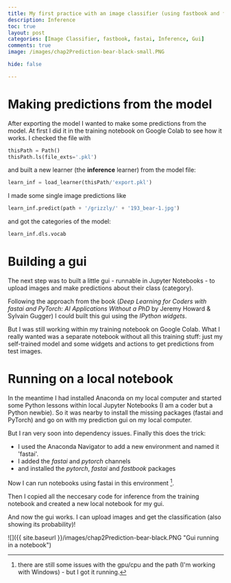 ```yaml
---
title: My first practice with an image classifier (using fastbook and fastai), Part II
description: Inference
toc: true
layout: post
categories: [Image Classifier, fastbook, fastai, Inference, Gui]
comments: true
image: /images/chap2Prediction-bear-black-small.PNG

hide: false

---
```


# Making predictions from the model
After exporting the model I wanted to make some predictions from the model. At first I did it in the training notebook on Google Colab to see how it works.
I checked the file with
```python
thisPath = Path()
thisPath.ls(file_exts='.pkl')
```
and built a new learner (the **inference** learner) from the model file:
```python
learn_inf = load_learner(thisPath/'export.pkl')
```
I made some single image predictions like
```python
learn_inf.predict(path + '/grizzly/' + '193_bear-1.jpg')
```
and got the categories of the model:
```python
learn_inf.dls.vocab
```
# Building a gui
The next step was to built a little gui - runnable in Jupyter Notebooks - to upload images and make predictions about their class (category).

Following the approach from the book (*Deep Learning for Coders with fastai and PyTorch: AI Applications Without a PhD* by Jeremy Howard & Sylvain Gugger) I could built this gui using the *IPython widgets*.

But I was still working within my training notebook on Google Colab. What I really wanted was a separate notebook without all this training stuff: just my self-trained model and some widgets and actions to get predictions from test images.

# Running on a local notebook
In the meantime I had installed Anaconda on my local computer and started some Python lessons within local Jupyter Notebooks (I am a coder but a Python newbie). So it was nearby to install the missing packages (fastai and PyTorch) and go on with my prediction gui on my local computer.

But I ran very soon into dependency issues. Finally this does the trick:
- I used the Anaconda Navigator to add a new environment and named it 'fastai'.
- I added the *fastai* and *pytorch* channels
- and installed the *pytorch*, *fastai* and *fastbook* packages

Now I can run notebooks using fastai in this environment [^1].

Then I copied all the neccesary code for inference from the training notebook and created a new local notebook for my gui.

And now the gui works. I can upload images and get the classification (also showing its probability)!

![]({{ site.baseurl }}/images/chap2Prediction-bear-black.PNG "Gui running in a notebook")




[^1]:there are still some issues with the gpu/cpu and the path (I'm working with Windows) - but I got it running.














